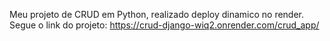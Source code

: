 Meu projeto de CRUD em Python, realizado deploy dinamico no render.
Segue o link do projeto: https://crud-django-wiq2.onrender.com/crud_app/
